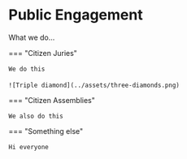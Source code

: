 # Public Engagement
What we do...

=== "Citizen Juries"

    We do this

    ![Triple diamond](../assets/three-diamonds.png)

=== "Citizen Assemblies"
    
    We also do this

=== "Something else"

    Hi everyone
